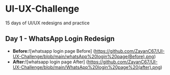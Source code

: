 # UI-UX-Challenge
15 days of UI/UX redesigns and practice

## Day 1 - WhatsApp Login Redesign
- **Before:**![whatsapp login page Before] (https://github.com/ZayanC67/UI-UX-Challenge/blob/main/whatsApp%20login%20page(Before).png)
- **After:**![whatsapp login page After] (https://github.com/ZayanC67/UI-UX-Challenge/blob/main/WhatsApp%20login%20page%20(after).png)
